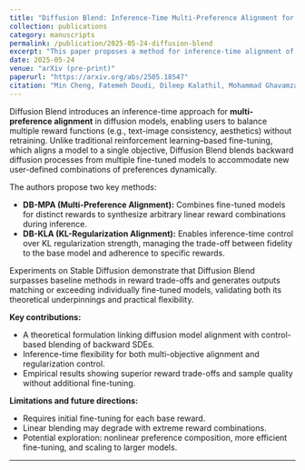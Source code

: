 ```yaml
---
title: "Diffusion Blend: Inference-Time Multi-Preference Alignment for Diffusion Models"
collection: publications
category: manuscripts
permalink: /publication/2025-05-24-diffusion-blend
excerpt: "This paper proposes a method for inference-time alignment of diffusion models to multiple, possibly conflicting, user-specified preferences (rewards) without additional fine-tuning."
date: 2025-05-24
venue: "arXiv (pre-print)"
paperurl: "https://arxiv.org/abs/2505.18547"
citation: "Min Cheng, Fatemeh Doudi, Dileep Kalathil, Mohammad Ghavamzadeh, Panganamala R. Kumar. (2025). \"Diffusion Blend: Inference-Time Multi-Preference Alignment for Diffusion Models.\" arXiv:2505.18547."
---
```


Diffusion Blend introduces an inference-time approach for **multi-preference alignment** in diffusion models, enabling users to balance multiple reward functions (e.g., text-image consistency, aesthetics) without retraining. Unlike traditional reinforcement learning–based fine-tuning, which aligns a model to a single objective, Diffusion Blend blends backward diffusion processes from multiple fine-tuned models to accommodate new user-defined combinations of preferences dynamically.

The authors propose two key methods:

- **DB-MPA (Multi-Preference Alignment):** Combines fine-tuned models for distinct rewards to synthesize arbitrary linear reward combinations during inference.  
- **DB-KLA (KL-Regularization Alignment):** Enables inference-time control over KL regularization strength, managing the trade-off between fidelity to the base model and adherence to specific rewards.

Experiments on Stable Diffusion demonstrate that Diffusion Blend surpasses baseline methods in reward trade-offs and generates outputs matching or exceeding individually fine-tuned models, validating both its theoretical underpinnings and practical flexibility.

**Key contributions:**
- A theoretical formulation linking diffusion model alignment with control-based blending of backward SDEs.  
- Inference-time flexibility for both multi-objective alignment and regularization control.  
- Empirical results showing superior reward trade-offs and sample quality without additional fine-tuning.

**Limitations and future directions:**
- Requires initial fine-tuning for each base reward.  
- Linear blending may degrade with extreme reward combinations.  
- Potential exploration: nonlinear preference composition, more efficient fine-tuning, and scaling to larger models.

---
